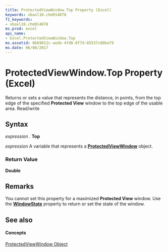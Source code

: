 ```yaml
---
title: ProtectedViewWindow.Top Property (Excel)
keywords: vbaxl10.chm914078
f1_keywords:
- vbaxl10.chm914078
ms.prod: excel
api_name:
- Excel.ProtectedViewWindow.Top
ms.assetid: 8bb9012c-aede-4fd8-6f7d-05537c80ba79
ms.date: 06/08/2017
---
```



# ProtectedViewWindow.Top Property (Excel)

Returns or sets a value that represents the distance, in points, from the top edge of the specified **Protected View** window to the top edge of the usable area. Read/write


## Syntax

 _expression_ . **Top**

 _expression_ A variable that represents a **[ProtectedViewWindow](protectedviewwindow-object-excel.md)** object.


### Return Value

 **Double**


## Remarks

You cannot set this property for a maximized **Protected View** window. Use the **[WindowState](protectedviewwindow-windowstate-property-excel.md)** property to return or set the state of the window.


## See also


#### Concepts


[ProtectedViewWindow Object](protectedviewwindow-object-excel.md)

